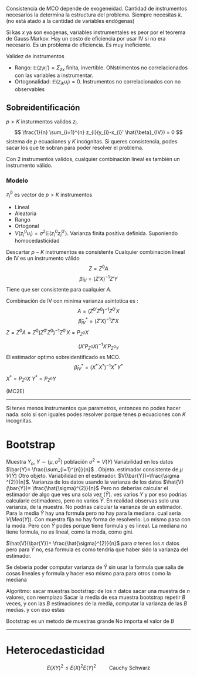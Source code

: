 Consistencia de MCO depende de exogeneidad.
Cantidad de instrumentos necesarios la determina la estructura del problema. Siempre necesitas $k$. (no está atado a la cantidad de variables endógenas)

Si kas $x$ ya son exogenas, variables instrumentales es peor por el teorema de Gauss Markov. Hay un costo de eficiencia por usar IV si no era necesario. Es un problema de eficiencia. Es muy ineficiente. 

Validez de instrumentos
- Rango: $\mathbb{E}(z_{i}x_{i}')=\Sigma_{zx}$ finita, invertible. ONstrimentos no correlacionados con las variables a instrumentar.
- Ortogonalidad: $\mathbb{E}(z_{ik}u_{i})=0$. Instrumentos no correlacionados con no observables

## Sobreidentificación
$p > K$ insturmentos validos $z_{i}$. 
$$
\frac{1}{n} \sum_{i=1}^{n}  z_{i}(y_{i}-x_{i}' \hat{\beta}_{IV}) = 0
$$
sistema de $p$ ecuaciones y $K$ incógnitas. Si queres consistencia, podes sacar los que te sobran para poder resolver el problema. 

Con 2 instrumentos validos, cualquier combinación lineal es también un instrumento válido.

### Modelo
$z_{i}^{0}$ es vector de $p >K$ instrumentos
- Lineal
- Aleatoria
- Rango
- Ortogonal
- $V(z_{i}^{0}u_{i})=\sigma ^{2}\mathbb{E}(z_{i}^{0}z_{i}^{0'})$. Varianza finita positiva definida. Suponiendo homocedasticidad

Descartar $p-K$ instrumentos es consistente
Cualquier combinación lineal de IV es un instrumento válido
$$
Z=Z^{0} A
$$
$$
\hat{\beta}_{IV}= (Z'X)^{-1}Z'Y
$$
Tiene que ser consistente para cualquier $A$. 

Combinación de IV con minima varianza asintotica es :
$$
A = (Z^{0'}Z^{0})^{-1}Z^{0'}X
$$
$$
\hat{\beta}_{IV}^*= (Z'X)^{-1}Z'X
$$
$Z=Z^{0}A=Z^{0}(Z^{0'}Z^{0})^{-1}Z^{0'}X=P_{Z^{0}}X$

$$
(X' P_{Z^{0}}X) ^{ -1 } X' P_{Z^{0} Y}
$$
 El estimador optimo sobreidentificado es MCO.
$$
\hat{\beta}_{IV}^*= (X^{*'}X^{*})^{-1}X^{*'}Y^*
$$
$X^*=P_{Z^0}X$
$Y^*=P_{Z^0}Y$

(MC2E)

---
Si tenes menos instrumentos que parametros, entonces no podes hacer nada. solo si son iguales podes resolver porque tenes $p$ ecuaciones con $K$ incognitas.



# Bootstrap
Muestra $Y_{n}$, $Y\sim(\mu,\sigma ^{2})$ población
$\sigma ^{2}=V(Y)$ Variabilidad en los datos
$\bar{Y}= \frac{\sum_{i=1}^{n}}{n}$ . Objeto. estimador consistente de $\mu$ 
$V(\bar{Y})$ Otro objeto. Variabilidad en el estimador. 
$V(\bar{Y})=\frac{\sigma ^{2}}{n}$. Varianza de los datos usando la varianza de los datos
$\hat{V}(\bar{Y})= \frac{\hat{\sigma}^{2}}{n}$
Pero no deberias calcular el estimador de algo que ves una sola vez ($\bar{Y}$). ves varios $Y$ y por eso podrias calcularle estimadores, pero no varios $\bar{Y}$. 
En realidad observas solo una varianza, de la muestra. No podrias calcular la varianza de un estimador.
Para la media $\bar{Y}$ hay una formula pero no hay para la mediana. 
cual seria $V(Med(Y))$. Con muestra fija no hay forma de resolverlo. Lo mismo pasa con la moda. 
Pero con $\bar{Y}$ podes porque tiene formula y es lineal. La mediana no tiene formula, no es lineal, como la moda, como gini.

$\hat{V}(\bar{Y})= \frac{\hat{\sigma}^{2}}{n}$ para $\sigma$ tenes los $n$ datos pero para $\bar{Y}$ no, esa formula es como tendria que haber sido la varianza del estimador.

Se deberia poder computar varianza de $\bar{Y}$ sin usar la formula que salia de cosas lineales y formula y hacer eso mismo para para otros como la mediana

Algoritmo:
sacar muestras bootstrap: de los $n$ datos sacar una muestra de $n$ valores, con reemplazo
Sacar la media de esa muestra bootstrap
repetir $B$ veces, y con las $B$ estimaciones de la media, computar la varianza de las $B$ medias. y con eso estas


Bootstrap es un metodo de muestras grande
No importa el valor de $B$ 


---
# Heterocedasticidad
$$
E(XY)^{2} \leq E(X)^{2} E(Y)^{2} \qquad  \text{ Cauchy Schwarz}
$$

